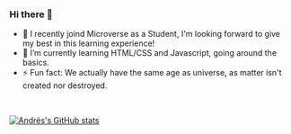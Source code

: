 ### Hi there 👋

- 📖 I recently joind Microverse as a Student, I'm looking forward to give my best in this learning experience! 
- 🌱 I’m currently learning HTML/CSS and Javascript, going around the basics.
- ⚡  Fun fact: We actually have the same age as universe, as matter isn't created nor destroyed.
<br>

[![Andrés's GitHub stats](https://github-readme-stats.vercel.app/api?username=JohnFTitor&show_icons=true&theme=vision-friendly-dark)](https://github.com/anuraghazra/github-readme-stats)


<!--
**JohnFTitor/JohnFTitor** is a ✨ _special_ ✨ repository because its `README.md` (this file) appears on your GitHub profile.

Here are some ideas to get you started:

- 🔭 I’m currently working on ...
- 🌱 I’m currently learning ...
- 👯 I’m looking to collaborate on ...
- 🤔 I’m looking for help with ...
- 💬 Ask me about ...
- 📫 How to reach me: ...
- 😄 Pronouns: ...
- ⚡ Fun fact: ...
-->
